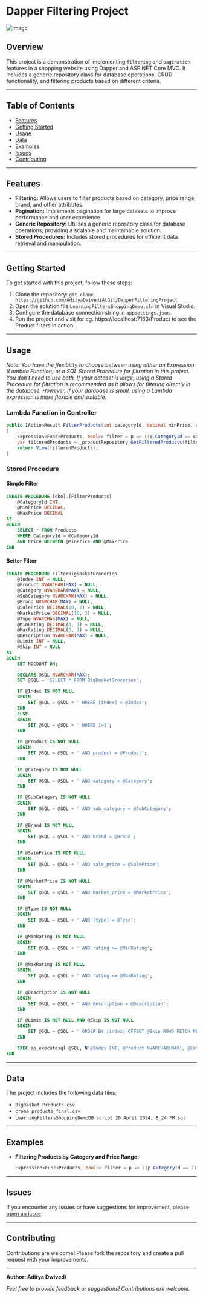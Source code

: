 # Dapper Filtering Project
![image](https://github.com/AdityaDwivediAtGit/DapperFilteringProject/assets/162092463/8435b8f2-4f4d-4be9-921c-52ee1c1f72ce)


## Overview

This project is a demonstration of implementing `filtering` and `pagination` features in a shopping website using Dapper and ASP.NET Core MVC. It includes a generic repository class for database operations, CRUD functionality, and filtering products based on different criteria.

---

## Table of Contents

- [Features](#features)
- [Getting Started](#getting-started)
- [Usage](#usage)
- [Data](#data)
- [Examples](#examples)
- [Issues](#issues)
- [Contributing](#contributing)

---

## Features

- **Filtering:** Allows users to filter products based on category, price range, brand, and other attributes.
- **Pagination:** Implements pagination for large datasets to improve performance and user experience.
- **Generic Repository:** Utilizes a generic repository class for database operations, providing a scalable and maintainable solution.
- **Stored Procedures:** Includes stored procedures for efficient data retrieval and manipulation.

---

## Getting Started

To get started with this project, follow these steps:

1. Clone the repository: `git clone https://github.com/AdityaDwivediAtGit/DapperFilteringProject`
2. Open the solution file `LearningFiltersShoppingDemo.sln` in Visual Studio.
3. Configure the database connection string in `appsettings.json`.
4. Run the project and visit for eg. https://localhost:7163/Product to see the Product filters in action.

---

## Usage 
*Note: You have the flexibility to choose between using either an Expression (Lambda Function) or a SQL Stored Procedure for filtration in this project. You don't need to use both. If your dataset is large, using a Stored Procedure for filtration is recommended as it allows for filtering directly in the database. However, if your database is small, using a Lambda expression is more flexible and suitable.*

### Lambda Function in Controller
```csharp
public IActionResult FilterProducts(int categoryId, decimal minPrice, decimal maxPrice)
{
    Expression<Func<Products, bool>> filter = p => ((p.CategoryId == categoryId) && (p.Price >= minPrice && p.Price <= maxPrice));
    var filteredProducts = _productRepository.GetFilteredProducts(filter);
    return View(filteredProducts);
}
```

### Stored Procedure
#### Simple Filter
```sql
CREATE PROCEDURE [dbo].[FilterProducts]
    @CategoryId INT,
    @MinPrice DECIMAL,
    @MaxPrice DECIMAL
AS
BEGIN
    SELECT * FROM Products
    WHERE CategoryId = @CategoryId
    AND Price BETWEEN @MinPrice AND @MaxPrice
END
```
#### Better Filter
```sql
CREATE PROCEDURE FilterBigBasketGroceries
    @Index INT = NULL,
    @Product NVARCHAR(MAX) = NULL,
    @Category NVARCHAR(MAX) = NULL,
    @SubCategory NVARCHAR(MAX) = NULL,
    @Brand NVARCHAR(MAX) = NULL,
    @SalePrice DECIMAL(10, 2) = NULL,
    @MarketPrice DECIMAL(10, 2) = NULL,
    @Type NVARCHAR(MAX) = NULL,
    @MinRating DECIMAL(3, 1) = NULL,
    @MaxRating DECIMAL(3, 1) = NULL,
    @Description NVARCHAR(MAX) = NULL,
    @Limit INT = NULL,
    @Skip INT = NULL
AS
BEGIN
    SET NOCOUNT ON;

    DECLARE @SQL NVARCHAR(MAX);
    SET @SQL = 'SELECT * FROM BigBasketGroceries';

    IF @Index IS NOT NULL
    BEGIN
        SET @SQL = @SQL + ' WHERE [index] = @Index';
    END
    ELSE
    BEGIN
        SET @SQL = @SQL + ' WHERE 1=1';
    END

    IF @Product IS NOT NULL
    BEGIN
        SET @SQL = @SQL + ' AND product = @Product';
    END

    IF @Category IS NOT NULL
    BEGIN
        SET @SQL = @SQL + ' AND category = @Category';
    END

    IF @SubCategory IS NOT NULL
    BEGIN
        SET @SQL = @SQL + ' AND sub_category = @SubCategory';
    END

    IF @Brand IS NOT NULL
    BEGIN
        SET @SQL = @SQL + ' AND brand = @Brand';
    END

    IF @SalePrice IS NOT NULL
    BEGIN
        SET @SQL = @SQL + ' AND sale_price = @SalePrice';
    END

    IF @MarketPrice IS NOT NULL
    BEGIN
        SET @SQL = @SQL + ' AND market_price = @MarketPrice';
    END

    IF @Type IS NOT NULL
    BEGIN
        SET @SQL = @SQL + ' AND [type] = @Type';
    END

    IF @MinRating IS NOT NULL
    BEGIN
        SET @SQL = @SQL + ' AND rating >= @MinRating';
    END

    IF @MaxRating IS NOT NULL
    BEGIN
        SET @SQL = @SQL + ' AND rating <= @MaxRating';
    END

    IF @Description IS NOT NULL
    BEGIN
        SET @SQL = @SQL + ' AND description = @Description';
    END

    IF @Limit IS NOT NULL AND @Skip IS NOT NULL
    BEGIN
        SET @SQL = @SQL + ' ORDER BY [index] OFFSET @Skip ROWS FETCH NEXT @Limit ROWS ONLY';
    END

    EXEC sp_executesql @SQL, N'@Index INT, @Product NVARCHAR(MAX), @Category NVARCHAR(MAX), @SubCategory NVARCHAR(MAX), @Brand NVARCHAR(MAX), @SalePrice DECIMAL(10, 2), @MarketPrice DECIMAL(10, 2), @Type NVARCHAR(MAX), @MinRating DECIMAL(3, 1), @MaxRating DECIMAL(3, 1), @Description NVARCHAR(MAX), @Limit INT, @Skip INT', @Index, @Product, @Category, @SubCategory, @Brand, @SalePrice, @MarketPrice, @Type, @MinRating, @MaxRating, @Description, @Limit, @Skip;
END
```

---

## Data

The project includes the following data files:

- `BigBasket Products.csv`
- `croma_products_final.csv`
- `LearningFiltersShoppingDemoDB script 20 April 2024, 8_24 PM.sql`

---

## Examples

- **Filtering Products by Category and Price Range:**
  ```csharp
  Expression<Func<Products, bool>> filter = p => ((p.CategoryId == 2) && (p.Price >= 2 && p.Price <= 200));
  ```

---

## Issues

If you encounter any issues or have suggestions for improvement, please [open an issue](https://github.com/AdityaDwivediAtGit/DapperFilteringProject/issues).

---

## Contributing

Contributions are welcome! Please fork the repository and create a pull request with your improvements.


---

**Author: Aditya Dwivedi**

*Feel free to provide feedback or suggestions! Contributions are welcome.*

